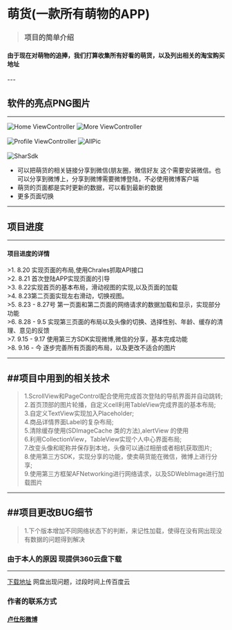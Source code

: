 # 萌货(一款所有萌物的APP)
><h3>项目的简单介绍
<h4>由于现在对萌物的追捧，我们打算收集所有好看的萌货，以及列出相关的淘宝购买地址</h4>
---

## 软件的亮点PNG图片
---

![Home ViewController](https://github.com/Moshimol/Meng/blob/master/Effect/Home.png)
![More ViewController](https://github.com/Moshimol/Meng/blob/master/Effect/More.png)<br><br>
![Profile ViewController](https://github.com/Moshimol/Meng/blob/master/Effect/Profile.png)
![AllPic](https://github.com/Moshimol/Meng/blob/master/Effect/AllPic.png)<br><br>
![SharSdk](https://github.com/Moshimol/Meng/blob/master/Effect/SharSDK.png)

* 可以把萌货的相关链接分享到微信(朋友圈，微信好友 这个需要安装微信。也可以分享到微博上，分享到微博需要微博登陆，不必使用微博客户端
* 萌货的页面都是实时更新的数据，可以看到最新的数据
* 更多页面切换

---


## 项目进度
---
<h4>项目进度的详情</h4>
>1. 8.20 实现页面的布局,使用Chrales抓取API接口<br>
>2. 8.21 首次登陆APP实现页面的引导<br>
>3. 8.22实现首页的基本布局，滑动视图的实现,以及页面的加载<br>
>4. 8.23第二页面实现左右滑动，切换视图。<br>
>5. 8.23 - 8.27号 第一页面和第二页面的网络请求的数据加载和显示，实现部分功能<br>
>6. 8.28 - 9.5 实现第三页面的布局以及头像的切换、选择性别、年龄、缓存的清理、意见的反馈<br>
>7. 9.15 - 9.17 使用第三方SDK实现微博,微信的分享，基本完成功能<br>
>8. 9.16 - 今 逐步完善所有页面的布局，以及更改不适合的图片<br>

---

##项目中用到的相关技术
---

>1.ScrollView和PageControl配合使用完成首次登陆的导航界面并自动跳转;<br>
>2.首页顶部的图片轮播，自定义cell利用TableView完成界面的基本布局;<br>
>3.自定义TextView实现加入Placeholder;<br>
>4.商品详情界面Label的复杂布局;<br>
>5.清除缓存使用(SDImageCache 类的方法),alertView 的使用<br>
>6.利用CollectionView，TableView实现个人中心界面布局;<br>
>7.改变头像和昵称并保存到本地，头像可以通过相册或者相机获取图片;<br>
>8.使用第三方SDK，实现分享的功能，使卖萌货能在微信，微博上进行分享;<br>
>9.使用第三方框架AFNetworking进行网络请求，以及SDWebImage进行加载图片

---
##项目更改BUG细节
---
>1.下个版本增加不同网络状态下的判断，来记性加载，使得在没有网出现没有数据的问题得到解决

### 由于本人的原因 现提供360云盘下载
---

[下载地址](https://yunpan.cn/ckWD2QNcHytSP)   网盘出现问题，过段时间上传百度云

### 作者的联系方式

<h4>

[卢仕彤微博](http://weibo.com/1865131860/profile?rightmod=1&wvr=6&mod=personinfo)
